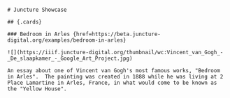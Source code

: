 <ve-essay>
<pre>

    # Juncture Showcase
    
    ## {.cards}

    ### Bedroom in Arles {href=https://beta.juncture-digital.org/examples/bedroom-in-arles}

    ![](https://iiif.juncture-digital.org/thumbnail/wc:Vincent_van_Gogh_-_De_slaapkamer_-_Google_Art_Project.jpg)

    An essay about one of Vincent van Gogh's most famous works, "Bedroom in Arles".  The painting was created in 1888 while he was living at 2 Place Lamartine in Arles, France, in what would come to be known as the "Yellow House".
</pre>
</ve-essay>